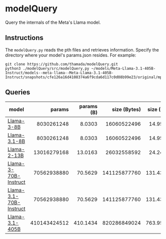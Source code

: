 # modelQuery

Query the internals of the Meta's Llama model.

## Instructions

The `modelQuery.py` reads the pth files and retrieves information. Specify the directory where your model's params.json resides. 
For example:

```:shell
git clone https://github.com/thamada/modelQuery.git
python3 ./modelQuery/src/modelQuery.py ~/models/Meta-Llama-3.1-405B-Instruct/models--meta-llama--Meta-Llama-3.1-405B-Instruct/snapshots/cfe126a16d4108374a6f9cda6d117c0d08b99e23/original/mp16/
```

## Queries

| model | params | params (B) | size (Bytes) | size (GB) | layers | dim  | etc        | 
| ----- | -----: | ---------: | -----------: | --------: | -----: | ---: | :--------: |
| [Llama-3-8B](https://huggingface.co/meta-llama/Meta-Llama-3-8B) | 8030261248 | 8.0303 | 16060522496 | 14.9575 | 32 | 4096 | [*](https://huggingface.co/meta-llama/Meta-Llama-3-8B/blob/main/original/params.json) |
| [Llama-3.1-8B](https://huggingface.co/meta-llama/Meta-Llama-3.1-8B) | 8030261248 | 8.0303 | 16060522496 | 14.9575 | 32 | 4096 | [*](https://huggingface.co/meta-llama/Meta-Llama-3.1-8B/blob/main/original/params.json) |
| [Llama-2-13B](https://huggingface.co/meta-llama/Llama-2-13b) | 13016279168 | 13.0163 | 26032558592 | 24.2447 | 40 | 5120 | [*](https://huggingface.co/meta-llama/Llama-2-13b/blob/main/params.json) |
| [Llama-3-70B-Instruct](https://huggingface.co/meta-llama/Meta-Llama-3-70B-Instruct)     | 70562938880 | 70.5629 | 141125877760 | 131.4337 | 80 | 8192 | [*](https://huggingface.co/meta-llama/Meta-Llama-3-70B-Instruct/blob/main/original/params.json) |
| [Llama-3.1-70B-Instruct](https://huggingface.co/meta-llama/Meta-Llama-3.1-70B-Instruct) | 70562938880 | 70.5629 | 141125877760 | 131.4337 | 80 | 8192 | [*](https://huggingface.co/meta-llama/Meta-Llama-3.1-70B-Instruct/blob/main/original/params.json) |
| [Llama-3.1-405B](https://huggingface.co/meta-llama/Meta-Llama-3.1-405B) | 410143424512 | 410.1434 | 820286849024 | 763.9517 | 126 | 16384 | [*](https://huggingface.co/meta-llama/Meta-Llama-3.1-405B/blob/main/original/mp16/params.json) |



